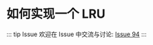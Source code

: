 # 如何实现一个 LRU



::: tip Issue 
 欢迎在 Issue 中交流与讨论: [Issue 94](https://github.com/shfshanyue/Daily-Question/issues/94) 
:::



